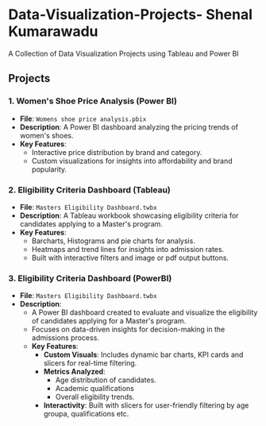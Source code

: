 # Data-Visualization-Projects- Shenal Kumarawadu
A Collection of Data Visualization Projects using Tableau and Power BI

## Projects

### 1. Women's Shoe Price Analysis (Power BI)
- **File**: `Womens shoe price analysis.pbix`
- **Description**: A Power BI dashboard analyzing the pricing trends of women's shoes.
- **Key Features**: 
  - Interactive price distribution by brand and category.
  - Custom visualizations for insights into affordability and brand popularity.

### 2. Eligibility Criteria Dashboard (Tableau)
- **File**: `Masters Eligibility Dashboard.twbx`
- **Description**: A Tableau workbook showcasing eligibility criteria for candidates applying to a Master's program.
- **Key Features**:
  - Barcharts, Histograms and pie charts for analysis.
  - Heatmaps and trend lines for insights into admission rates.
  - Built with interactive filters and image or pdf output buttons.

### 3. Eligibility Criteria Dashboard (PowerBI)
- **File**: `Masters Eligibility Dashboard.twbx`
- **Description**:
  - A Power BI dashboard created to evaluate and visualize the eligibility of candidates applying for a Master's program.
  - Focuses on data-driven insights for decision-making in the admissions process.
  - **Key Features**:
    - **Custom Visuals**: Includes dynamic bar charts, KPI cards and slicers for real-time filtering.
    - **Metrics Analyzed**:
      - Age distribution of candidates.
      - Academic qualifications 
      - Overall eligibility trends.
    - **Interactivity**: Built with slicers for user-friendly filtering by age groupa, qualifications etc.


